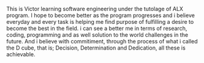 This is Victor learning software engineering under the tutolage of ALX program. I hope to become better as the program progresses and i believe everyday and every task is helping me find purpose of fulfilling a desire to become the best in the field. i can see a better me in terms of research, coding, programming and as well solution to the world challenges in the future. And i believe with commitiment, through the process of what i called the D cube, that is; Decision, Determination and Dedication, all these is achievable.
